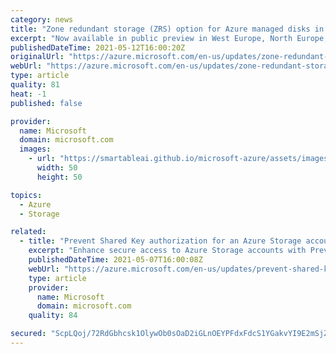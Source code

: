 ```yaml
---
category: news
title: "Zone redundant storage (ZRS) option for Azure managed disks in public preview"
excerpt: "Now available in public preview in West Europe, North Europe, West US 2, and France Central, Zone Redundant Storage (ZRS) option for Azure managed disks protect disks from zonal failures which may occur due to natural disasters or hardware issues."
publishedDateTime: 2021-05-12T16:00:20Z
originalUrl: "https://azure.microsoft.com/en-us/updates/zone-redundant-storage-zrs-option-for-azure-managed-disks-in-public-preview/"
webUrl: "https://azure.microsoft.com/en-us/updates/zone-redundant-storage-zrs-option-for-azure-managed-disks-in-public-preview/"
type: article
quality: 81
heat: -1
published: false

provider:
  name: Microsoft
  domain: microsoft.com
  images:
    - url: "https://smartableai.github.io/microsoft-azure/assets/images/organizations/microsoft.com-50x50.jpg"
      width: 50
      height: 50

topics:
  - Azure
  - Storage

related:
  - title: "Prevent Shared Key authorization for an Azure Storage account "
    excerpt: "Enhance secure access to Azure Storage accounts with Prevent Shared Key authorization."
    publishedDateTime: 2021-05-07T16:00:08Z
    webUrl: "https://azure.microsoft.com/en-us/updates/prevent-shared-key-authorization-for-an-azure-storage-account/"
    type: article
    provider:
      name: Microsoft
      domain: microsoft.com
    quality: 84

secured: "ScpLQoj/72RdGbhcsk1OlywOb0sOaD2iGLnOEYPFdxFdcS1YGakvYI9E2mSjZCUmT3bEPE4Vwr6WMZZSVYZMoC2jBszIOvSuk89U1sDAffwEG3EhVik6Dsn2+71n2QKdQzYtf4TAydi/uDQssvqPEBMVD8Ag8+KaOBiTPgbePj+ACSy0MSKG5iqmWQ8Rkn0SBgVPS6/e3vvMEQbe/zgskpamNA3KxxTl+E+BDDPHyXVzn4nlNQRfR/1NZDUn0FPeuXMiWj4SLtFsfa2g8x/juXl+zSy76ZeE96r19Dvb+ScMotFr7SFaRocRWDvc38NOxo/WKNthDGuciwpWkTcy7ALaEj4BcbnPyPXCepoF54c=;pxttWMiNRMAB6kW02D6fnQ=="
---
```



